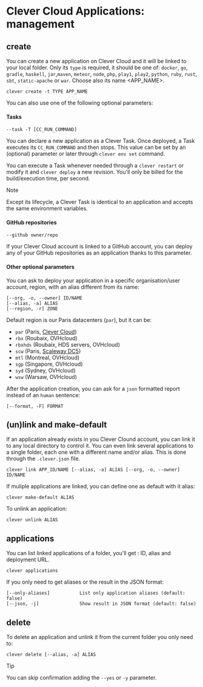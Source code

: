 # Clever Cloud Applications: management

## create

You can create a new application on Clever Cloud and it will be linked to your local folder. Only its `type` is required, it should be one of: `docker`, `go`, `gradle`, `haskell`, `jar`,`maven`, `meteor`, `node`, `php`, `play1`, `play2`, `python`, `ruby`, `rust`, `sbt`, `static-apache` or `war`. Choose also its name <APP_NAME>.

```
clever create -t TYPE APP_NAME
```

You can also use one of the following optional parameters:

#### Tasks

```
--task -T [CC_RUN_COMMAND]
```

You can declare a new application as a Clever Task. Once deployed, a Task executes its `CC_RUN_COMMAND` and then stops. This value can be set by an (optional) parameter or later through `clever env set` command.

You can execute a Task whenever needed through a `clever restart` or modify it and `clever deploy` a new revision. You'll only be billed for the build/execution time, per second.

> [!NOTE]
> Except its lifecycle, a Clever Task is identical to an application and accepts the same environment variables.

#### GitHub repositories

```
--github owner/repo
```

If your Clever Cloud account is linked to a GitHub account, you can deploy any of your GitHub repositories as an application thanks to this parameter.

#### Other optional parameters

You can ask to deploy your application in a specific organisation/user account, region, with an alias different from its name:

```
[--org, -o, --owner] ID/NAME
[--alias, -a] ALIAS
[--region, -r] ZONE
```

Default region is our Paris datacenters (`par`), but it can be:

- `par` (Paris, [Clever Cloud](https://www.clever-cloud.com/infrastructure/))
- `rbx` (Roubaix, OVHcloud)
- `rbxhds` (Roubaix, HDS servers, OVHcloud)
- `scw` (Paris, [Scaleway DC5](https://www.clever-cloud.com/blog/press/2023/01/17/clever-cloud-and-scaleway-join-forces-to-unveil-a-sovereign-european-paas-offering/))
- `mtl` (Montreal, OVHcloud)
- `sgp` (Singapore, OVHcloud)
- `syd` (Sydney, OVHcloud)
- `wsw` (Warsaw, OVHcloud)

After the application creation, you can ask for a `json` formatted report instead of an `human` sentence:

```
[--format, -F] FORMAT
```

## (un)link and make-default

If an application already exists in you Clever Clound account, you can link it to any local directory to control it. You can even link several applications to a single folder, each one with a different name and/or alias. This is done through the `.clever.json` file.

```
clever link APP_ID/NAME [--alias, -a] ALIAS [--org, -o, --owner] ID/NAME
```

If muliple applications are linked, you can define one as default with it alias:

```
clever make-default ALIAS
```

To unlink an application:

```
clever unlink ALIAS
```

## applications

You can list linked applications of a folder, you'll get : ID, alias and deployment URL.

```
clever applications
```

If you only need to get aliases or the result in the JSON format:

```
[--only-aliases]           List only application aliases (default: false)
[--json, -j]               Show result in JSON format (default: false)
```

## delete

To delete an application and unlink it from the current folder you only need to:

```
clever delete [--alias, -a] ALIAS
```

> [!TIP]
> You can skip confirmation adding the `--yes` or `-y` parameter.
